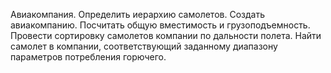 Авиакомпания. 
Определить иерархию самолетов. Создать авиакомпанию. Посчитать общую вместимость и грузоподъемность. 
Провести сортировку самолетов компании по дальности полета. 
Найти самолет в компании, соответствующий заданному диапазону параметров потребления горючего.
